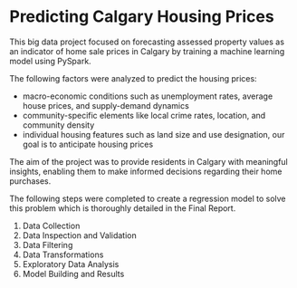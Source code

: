 # Predicting Calgary Housing Prices 

This big data project focused on forecasting assessed property values as an indicator of home sale prices in Calgary by training a machine learning model using PySpark. 

The following factors were analyzed to predict the housing prices: 
  - macro-economic conditions such as unemployment rates, average house prices, and supply-demand dynamics
  - community-specific elements like local crime rates, location, and community density
  - individual housing features such as land size and use designation, our goal is to anticipate housing prices 

The aim of the project was to provide residents in Calgary with meaningful insights, enabling them to make informed decisions regarding their home purchases.

The following steps were completed to create a regression model to solve this problem which is thoroughly detailed in the Final Report. 

  1. Data Collection
  2. Data Inspection and Validation
  3. Data Filtering
  4. Data Transformations
  5. Exploratory Data Analysis
  6. Model Building and Results
